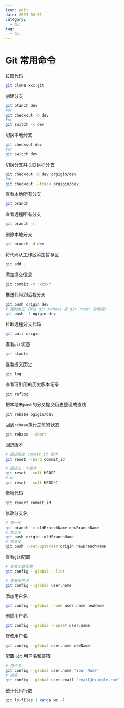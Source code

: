 ```yaml
---
icon: edit
date: 2023-03-01
category:
  - Git
tag:
  - Git
---
```


# Git 常用命令

拉取代码
```bash
git clone xxx.git
```

创建分支
```sh
git btanch dev
#or
git checkout -b dev
#or
git switch -c dev
```

切换本地分支
```sh
git checkout dev
#or
git switch dev
```

切换分支并关联远程分支
```sh
git checkout -b dev orgigin/dev
#or
git checkout --track orgigin/dev
```

查看本地所有分支
```sh
git branch
```

查看远程所有分支
```sh
git branch -r
```

删除本地分支
```sh
git branch -d dev
```

将代码从工作区添加暂存区
```sh
git add .
```

添加提交信息
```sh
git commit -m "xxxx"
```

推送代码到远程分支
```sh
git push origin dev
# 强制推送（常在 git rebase 或 git reset 后使用）
git push -f ogigin dev
```

拉取远程分支代码
```sh
git pull origin
```

查看`git`状态
```sh
git stauts
```

查看提交历史
```sh
git log
```

查看可引用的历史版本记录
```sh
git reflog
```

把本地未`push`的分叉提交历史整理成直线
```sh
git rebase ogigin/dev
```

回到`rebase`执行之前的状态
```sh
git rebase --abort
```

回退版本
```sh
# 回退制定 commit_id 版本
git reset --hard commit_id

# 回退上一个版本
git reset --soft HEAD^
# or
git reset --soft HEAD~1
```

撤销代码
```sh
git revert commit_id
```

修改分支名
```sh
# 第一步
git branch -m oldBranchName newBranchName
# 第二步
git push origin :oldBranchName
# 第三步
git push --set-upstream origin newBranchName
```

查看`git`配置
```sh
# 查看全局配置
git config --global --list

# 查看用户名
git config --global user.name
```

添加用户名
```sh
git config --global --add user.name newName
```

删除用户名
```sh
git config --global --unset user.name
```

修改用户名
```sh
git config --global user.name newName
```

配置 `Git` 用户名和邮箱
```sh
# 用户名
git config --global user.name "Your Name"
# 邮箱
git config --global user.email "email@example.com"
```

统计代码行数
```sh
git ls-files | xargs wc -l
```